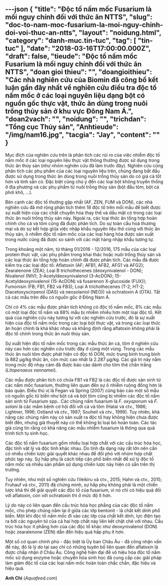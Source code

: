 ---json
{
    "title": "Độc tố nấm mốc Fusarium là mối nguy chính đối với thức ăn NTTS",
    "slug": "doc-to-nam-moc-fusarium-la-moi-nguy-chinh-doi-voi-thuc-an-ntts",
    "layout": "noidung.html",
    "category": "danh-muc.tin-tuc",
    "tag": [
        "tin-tuc"
    ],
    "date": "2018-03-16T17:00:00.000Z",
    "draft": false,
    "tieude": "Độc tố nấm mốc Fusarium là mối nguy chính đối với thức ăn NTTS",
    "doan gioi thieu": "",
    "doangioithieu": "Các nhà nghiên cứu của Biomin đã công bố kết luận gần đây nhất về nghiên cứu điều tra độc tố nấm mốc ở các loại nguyên liệu dạng bột có nguồn gốc thực vật, thức ăn dùng trong nuôi trồng thủy sản ở khu vực Đông Nam Á.",
    "doan2vach": "",
    "noidung": "",
    "trichdan": "Tổng cục Thủy sản",
    "Anhtieude": "/img/nam16.jpg",
    "tacgia": "Jay",
    "__content__": ""
}
---
<p><span style="font-size:14px">Mục đích của nghi&ecirc;n cứu tr&ecirc;n là ph&acirc;n tích các rủi ro của vi&ecirc;̣c nhi&ecirc;̃m đ&ocirc;̣c t&ocirc;́ n&acirc;́m m&ocirc;́c ở các loại nguy&ecirc;n li&ecirc;̣u thực v&acirc;̣t th&ocirc;ng thường được sử dụng trong thức ăn thủy sản (như nhóm nghi&ecirc;n cứu đã làm trước đ&acirc;y). Nghi&ecirc;n cứu cũng ph&acirc;n tích các phụ ph&acirc;̉m của các loại nguy&ecirc;n li&ecirc;̣u tr&ecirc;n, chúng đang bắt đ&acirc;̀u được sử dụng trong thức ăn dùng trong nu&ocirc;i trồng thủy sản do có giá cả t&ocirc;́t hơn và tính sẵn có. Đặc bi&ecirc;̣t cũng chú ý đ&ecirc;́n các loại b&ocirc;̣t kh&ocirc;ng truy&ecirc;̀n th&ocirc;́ng ở địa phương và các phụ ph&acirc;̉m từ nu&ocirc;i trồng thủy sản (b&ocirc;̣t đ&acirc;̀u t&ocirc;m, b&ocirc;̣t cá phơi kh&ocirc;, &hellip;).</span></p>

<p><span style="font-size:14px">B&ecirc;n cạnh c&aacute;c độc tố thường gặp nhất (AF, ZEN, FUM v&agrave; DON), c&aacute;c nh&agrave; nghi&ecirc;n cứu đã mở rộng ph&acirc;n t&iacute;ch th&ecirc;m 18 độc tố tr&ecirc;n mỗi mẫu để bi&ecirc;́t được sự xuất hiện của c&aacute;c chất chuyển h&oacute;a thay thế v&agrave; d&acirc;́u mặt có trong c&aacute;c loại thức ăn nu&ocirc;i trồng thủy sản n&agrave;y. Ngo&agrave;i ra, các loại thức ăn t&ocirc;̉ng hợp hoàn chỉnh cho c&aacute; v&agrave; t&ocirc;m cũng đã được ph&acirc;n t&iacute;ch. Do sự to&agrave;n cầu ho&aacute; thương mại và do sự k&ecirc;́t hợp giữa việc nhập khẩu nguy&ecirc;n liệu th&ocirc; cùng với thức ăn thủy sản, &ocirc; nhiễm độc tố n&acirc;́m m&ocirc;́c của các loại h&agrave;ng h&oacute;a được sản xuất trong nước cũng đã được so s&aacute;nh với c&aacute;c mặt h&agrave;ng nhập khẩu tương tự.</span></p>

<p><span style="font-size:14px">Trong khoảng m&ocirc;̣t năm, từ tháng 01/2016 - 12/2016, 175 m&acirc;̃u của các loại protein thực v&acirc;̣t, các phụ ph&acirc;̉m trong khai thác hoặc nu&ocirc;i trồng thủy sản và các loại thức ăn t&ocirc;̉ng hợp hoàn chỉnh đã được ph&acirc;n tích. Các m&acirc;̃u đã được ki&ecirc;̉m tra các loại đ&ocirc;̣c t&ocirc;́: Aflatoxin (AF; AFB1, AFB2, AFG1 và AFG2); Zearalenone (ZEA); Loại B trichothecenes (deoxynivalenol - DON); Nivalenol (NIV); 3-Acetyldeoxynivalenol (3-AcDON); 15-Acetyldeoxynivalenol (15-AcDON) và fusarenon X-glucoside (FUX)); Fumonisin (FB; FB1, FB2 và FB3); Loại A trichothecenes (T-2; HT-2; Diacetoxyscirpenol (DAS) và neosolaniol (NEO)) và ochratoxin A (OTA). T&acirc;́t cả các m&acirc;̃u tr&ecirc;n đ&ecirc;̀u có ngu&ocirc;̀n g&ocirc;́c ở Đ&ocirc;ng Nam Á.</span></p>

<p><span style="font-size:14px">Chỉ c&oacute; 4% các m&acirc;̃u được ph&acirc;n tích kh&ocirc;ng c&oacute; độc tố n&acirc;́m m&ocirc;́c, 8% c&aacute;c mẫu c&oacute; một loại độc tố nấm v&agrave; 88% mẫu bị nhiễm nhiều hơn một loại đ&ocirc;̣c t&ocirc;́. K&ecirc;́t quả của nghi&ecirc;n cứu này tương tự với các nghi&ecirc;n cứu trước, đó là sự xuất hiện của đ&ocirc;̣c t&ocirc;́ n&acirc;́m m&ocirc;́c trong các loại b&ocirc;̣t thực vật, và trong các loại thức ăn hoàn chỉnh l&agrave; khá kh&aacute;c nhau v&agrave; khẳng định rằng aflatoxin kh&ocirc;ng phải l&agrave; độc tố ch&iacute;nh trong thức ăn nu&ocirc;i thủy sản.</span></p>

<p><span style="font-size:14px">Sự xuất hiện độc tố n&acirc;́m m&ocirc;́c trong các m&acirc;̃u thức ăn cá, t&ocirc;m ở nghi&ecirc;n cứu này cao hơn c&aacute;c nghi&ecirc;n cứu trước đ&acirc;y ở c&ugrave;ng một v&ugrave;ng. Trong các mẫu thức ăn nu&ocirc;i t&ocirc;m được phát hi&ecirc;̣n có đ&ocirc;̣c t&ocirc;́ DON, mức trung b&igrave;nh trung b&igrave;nh l&agrave; 882 &mu;g/kg thức ăn, còn mức cao nh&acirc;́t l&agrave; 2.287 &mu;g/kg. C&aacute;c gi&aacute; trị n&agrave;y nằm trong mức độ nhạy cảm đã được b&aacute;o c&aacute;o dành cho t&ocirc;m thẻ ch&acirc;n trắng (<em>Litopenaeus vannamei</em>).</span></p>

<p><span style="font-size:14px">C&aacute;c mẫu được ph&acirc;n t&iacute;ch có chứa FB1 v&agrave; ​​FB2 l&agrave; các độc t&ocirc;́ được sản sinh từ c&aacute;c n&acirc;́m m&ocirc;́c fusarium, thường li&ecirc;n quan đến sự &ocirc; nhiễm ru&ocirc;̣ng đ&ocirc;̀ng hơn l&agrave; bảo quản. Điều th&uacute; vị l&agrave; Fegan v&agrave; Spring (2007) cũng b&aacute;o c&aacute;o một số mẫu c&oacute; nguồn gốc từ bi&ecirc;̉n như bột c&aacute; v&agrave; bột t&ocirc;m cũng bị nhiễm các độc tố nấm sản sinh từ Fusarium spp.. C&aacute;c chủng n&acirc;́m fusarium l&agrave;&nbsp;<em>F. oxysporum</em>&nbsp;v&agrave;&nbsp;<em>F. solani</em>&nbsp;l&agrave; c&aacute;c mầm bệnh cơ hội đ&ocirc;́i với c&aacute; v&agrave; t&ocirc;m (Hatai và ctv., 1986; Lightner, 1996; Ostland và ctv., 1987; Souheil và ctv., 1999). Tuy nhi&ecirc;n, khả năng các chủng n&acirc;́m này có sản xuất ra độc t&ocirc;́ hay kh&ocirc;ng hi&ecirc;̣n chưa được biết đ&ecirc;́n, nhưng giả thuyết n&agrave;y có thể kh&ocirc;ng bị loại bỏ ho&agrave;n to&agrave;n. C&aacute;c t&aacute;c giả cũng tin rằng có khả năng các m&acirc;̃u nhiễm fusarium là th&ocirc;ng qua qu&aacute; tr&igrave;nh t&iacute;ch tụ sinh học.</span></p>

<p><span style="font-size:14px">Các đ&ocirc;̣c t&ocirc;́ n&acirc;́m fusarium g&ocirc;̀m nhi&ecirc;̀u loại hợp ch&acirc;́t với c&aacute;c cấu tr&uacute;c h&oacute;a học, đặc t&iacute;nh vật l&yacute; v&agrave; độc t&iacute;nh khác nhau. Do t&iacute;nh đa dạng n&agrave;y rất lớn n&ecirc;n cần c&oacute; nhiều chiến lược giải quy&ecirc;́t kh&aacute;c nhau để đối ph&oacute; với nh&oacute;m hợp chất phức tạp n&agrave;y. Sự hấp phụ l&agrave; c&aacute;ch tiếp cận phổ biến nhất để xử lý đ&ocirc;̣c t&ocirc;́ n&acirc;́m m&ocirc;́c v&agrave; nhiều sản phẩm sử dụng chiến lược n&agrave;y hi&ecirc;̣n c&oacute; sẵn tr&ecirc;n thị trường.</span></p>

<p><span style="font-size:14px">Tuy nhi&ecirc;n, như một số nghi&ecirc;n cứu (Veikiru v&agrave; ctv., 2015; Hahn v&agrave; ctv., 2015; Fruhauf v&agrave; ctv., 2011) đ&atilde; chứng minh, sự hấp phụ kh&ocirc;ng phải l&agrave; một chiến lược khả thi để giải quyết c&aacute;c đ&ocirc;̣c t&ocirc;́ của fusarium, v&igrave; n&oacute; chỉ c&oacute; hiệu quả đối với aflatoxin, còn với ochratoxin thì ở mức đ&ocirc;̣ ít hơn.</span></p>

<p><span style="font-size:14px">L&yacute; do này có li&ecirc;n quan đến cấu tr&uacute;c h&oacute;a học phẳng của các độc t&ocirc;́ n&acirc;́m m&ocirc;́c, cho ph&eacute;p ch&uacute;ng nằm lại ở giữa c&aacute;c lớp bentonit - là chất kết d&iacute;nh phổ biến. Một khi đ&ocirc;̣c t&ocirc;́ n&acirc;́m m&ocirc;́c đi v&agrave;o các lớp của chất kết d&iacute;nh, lực đi&ecirc;̣n tạo ra bởi c&aacute;c nguy&ecirc;n tử của cả hai hợp chất này li&ecirc;n k&ecirc;́t chặt chẽ với nhau. Cấu tr&uacute;c h&oacute;a học ít phẳng hơn của c&aacute;c độc tố kh&aacute;c như deoxynivalenol (DON) hoặc zearalenone (ZEN) dẫn đến hiệu quả hấp phụ &iacute;t hơn.</span></p>

<p><span style="font-size:14px">Một số cơ quan ch&iacute;nh phủ - đặc biệt l&agrave; Ủy ban Ch&acirc;u &Acirc;u - đ&atilde; c&ocirc;ng nhận vấn đề n&agrave;y, đ&oacute; l&agrave; l&yacute; do tại sao chỉ c&oacute; những tuy&ecirc;n bố li&ecirc;n quan đ&ecirc;́n aflatoxin là được ch&acirc;́p nh&acirc;̣n ở Ch&acirc;u &Acirc;u. C&ocirc;ng nghệ hiện đại để v&ocirc; hi&ecirc;̣u hóa độc tố n&acirc;́m m&ocirc;́c sử dụng enzyme hoặc chuy&ecirc;̉n hóa sinh học đã cung c&acirc;́p các giải pháp làm giảm đ&ocirc;̣c t&ocirc;́ của các loại n&acirc;́m m&ocirc;́c hoàn toàn chắc chắn, đặc hi&ecirc;̣u và hiệu quả.</span></p>

<p><span style="font-size:14px"><strong>Anh Chi</strong>&nbsp;(<em>Aquafeed.com</em>)</span></p>
